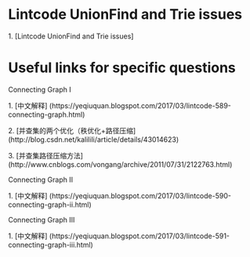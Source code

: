# Lintcode UnionFind and Trie issues
<p>1. [Lintcode UnionFind and Trie issues]

# Useful links for specific questions
<p>Connecting Graph I
<p>1. [中文解释] (https://yeqiuquan.blogspot.com/2017/03/lintcode-589-connecting-graph.html)
<p>2. [并查集的两个优化（秩优化+路径压缩] (http://blog.csdn.net/kalilili/article/details/43014623)
<p>3. [并查集路径压缩方法] (http://www.cnblogs.com/vongang/archive/2011/07/31/2122763.html)

<p>Connecting Graph II
<p>1. [中文解释] (https://yeqiuquan.blogspot.com/2017/03/lintcode-590-connecting-graph-ii.html)

<p><p>Connecting Graph III
<p>1. [中文解释] (https://yeqiuquan.blogspot.com/2017/03/lintcode-591-connecting-graph-iii.html)

